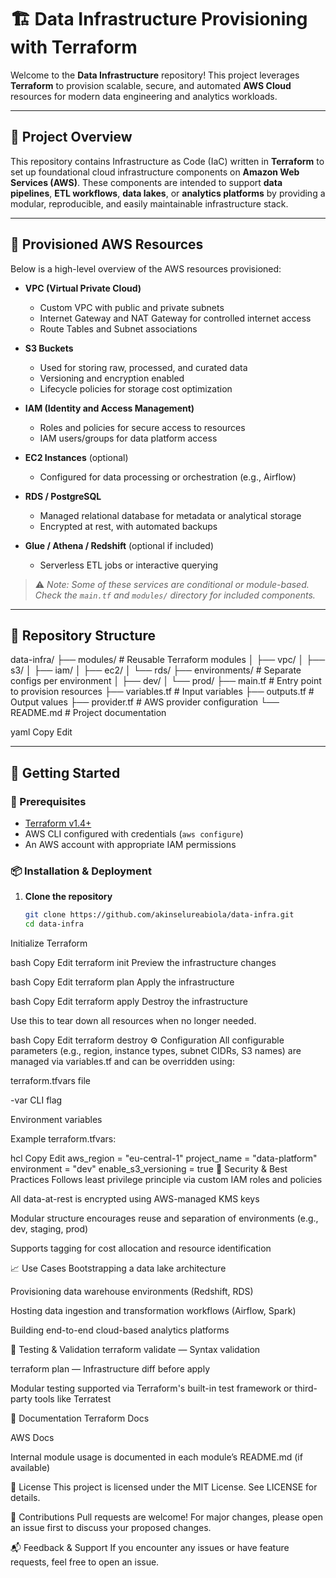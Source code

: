 # 🏗️ Data Infrastructure Provisioning with Terraform

Welcome to the **Data Infrastructure** repository! This project leverages **Terraform** to provision scalable, secure, and automated **AWS Cloud** resources for modern data engineering and analytics workloads.

---

## 📌 Project Overview

This repository contains Infrastructure as Code (IaC) written in **Terraform** to set up foundational cloud infrastructure components on **Amazon Web Services (AWS)**. These components are intended to support **data pipelines**, **ETL workflows**, **data lakes**, or **analytics platforms** by providing a modular, reproducible, and easily maintainable infrastructure stack.

---

## 🧱 Provisioned AWS Resources

Below is a high-level overview of the AWS resources provisioned:

- **VPC (Virtual Private Cloud)**  
  - Custom VPC with public and private subnets  
  - Internet Gateway and NAT Gateway for controlled internet access  
  - Route Tables and Subnet associations

- **S3 Buckets**  
  - Used for storing raw, processed, and curated data  
  - Versioning and encryption enabled  
  - Lifecycle policies for storage cost optimization

- **IAM (Identity and Access Management)**  
  - Roles and policies for secure access to resources  
  - IAM users/groups for data platform access

- **EC2 Instances** (optional)  
  - Configured for data processing or orchestration (e.g., Airflow)

- **RDS / PostgreSQL**  
  - Managed relational database for metadata or analytical storage  
  - Encrypted at rest, with automated backups

- **Glue / Athena / Redshift** (optional if included)  
  - Serverless ETL jobs or interactive querying

> ⚠️ _Note: Some of these services are conditional or module-based. Check the `main.tf` and `modules/` directory for included components._

---

## 📂 Repository Structure

data-infra/
├── modules/ # Reusable Terraform modules
│ ├── vpc/
│ ├── s3/
│ ├── iam/
│ ├── ec2/
│ └── rds/
├── environments/ # Separate configs per environment
│ ├── dev/
│ └── prod/
├── main.tf # Entry point to provision resources
├── variables.tf # Input variables
├── outputs.tf # Output values
├── provider.tf # AWS provider configuration
└── README.md # Project documentation

yaml
Copy
Edit

---

## 🚀 Getting Started

### 🔧 Prerequisites

- [Terraform v1.4+](https://www.terraform.io/downloads)
- AWS CLI configured with credentials (`aws configure`)
- An AWS account with appropriate IAM permissions

### 📦 Installation & Deployment

1. **Clone the repository**
   ```bash
   git clone https://github.com/akinselureabiola/data-infra.git
   cd data-infra
Initialize Terraform

bash
Copy
Edit
terraform init
Preview the infrastructure changes

bash
Copy
Edit
terraform plan
Apply the infrastructure

bash
Copy
Edit
terraform apply
Destroy the infrastructure

Use this to tear down all resources when no longer needed.

bash
Copy
Edit
terraform destroy
⚙️ Configuration
All configurable parameters (e.g., region, instance types, subnet CIDRs, S3 names) are managed via variables.tf and can be overridden using:

terraform.tfvars file

-var CLI flag

Environment variables

Example terraform.tfvars:

hcl
Copy
Edit
aws_region = "eu-central-1"
project_name = "data-platform"
environment = "dev"
enable_s3_versioning = true
🔐 Security & Best Practices
Follows least privilege principle via custom IAM roles and policies

All data-at-rest is encrypted using AWS-managed KMS keys

Modular structure encourages reuse and separation of environments (e.g., dev, staging, prod)

Supports tagging for cost allocation and resource identification

📈 Use Cases
Bootstrapping a data lake architecture

Provisioning data warehouse environments (Redshift, RDS)

Hosting data ingestion and transformation workflows (Airflow, Spark)

Building end-to-end cloud-based analytics platforms

🧪 Testing & Validation
terraform validate — Syntax validation

terraform plan — Infrastructure diff before apply

Modular testing supported via Terraform's built-in test framework or third-party tools like Terratest

📘 Documentation
Terraform Docs

AWS Docs

Internal module usage is documented in each module’s README.md (if available)

📝 License
This project is licensed under the MIT License. See LICENSE for details.

🤝 Contributions
Pull requests are welcome! For major changes, please open an issue first to discuss your proposed changes.

📬 Feedback & Support
If you encounter any issues or have feature requests, feel free to open an issue.
